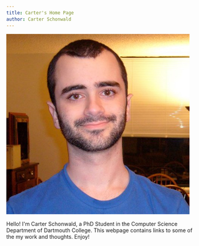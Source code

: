 ```yaml
---
title: Carter's Home Page
author: Carter Schonwald
---
```


 ![](static/carter-profile.jpg)


Hello! I'm Carter Schonwald, a PhD Student in the Computer Science Department of Dartmouth College.
This webpage contains links to some of the my work and thoughts. Enjoy!
